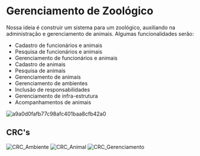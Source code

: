 # Gerenciamento de Zoológico
Nossa ideia é construir um sistema para um zoológico, auxiliando na administração e gerenciamento de animais.
Algumas funcionalidades serão:

* Cadastro de funcionários e animais
* Pesquisa de funcionários e animais
* Gerenciamento de funcionários e animais
* Cadastro de animais
* Pesquisa de animais
* Gerenciamento de animais
* Gerenciamento de ambientes
* Inclusão de responsabilidades
* Gerenciamento de infra-estrutura
* Acompanhamentos de animais

![a9a0d0fafb77c98afc401baa8cfb42a0](https://user-images.githubusercontent.com/36963093/66428256-1b3c4880-e9ec-11e9-8c30-9f3dfb0ef583.jpg)
## CRC's
![CRC_Ambiente](https://user-images.githubusercontent.com/36963093/66438362-d243be80-ea02-11e9-9e28-69b1cd4b052d.PNG)
![CRC_Animal](https://user-images.githubusercontent.com/36963093/66438368-d8399f80-ea02-11e9-891b-6c3ddb267684.PNG)
![CRC_Gerenciamento](https://user-images.githubusercontent.com/53871994/68912369-c1d7df80-0736-11ea-8983-0fe0c2e8eb70.png)
